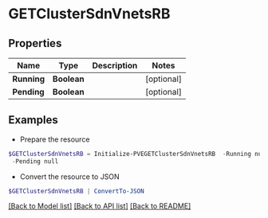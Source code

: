 # GETClusterSdnVnetsRB
## Properties

Name | Type | Description | Notes
------------ | ------------- | ------------- | -------------
**Running** | **Boolean** |  | [optional] 
**Pending** | **Boolean** |  | [optional] 

## Examples

- Prepare the resource
```powershell
$GETClusterSdnVnetsRB = Initialize-PVEGETClusterSdnVnetsRB  -Running null `
 -Pending null
```

- Convert the resource to JSON
```powershell
$GETClusterSdnVnetsRB | ConvertTo-JSON
```

[[Back to Model list]](../README.md#documentation-for-models) [[Back to API list]](../README.md#documentation-for-api-endpoints) [[Back to README]](../README.md)

